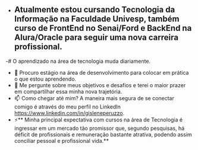 - ## Atualmente estou cursando Tecnologia da Informação na Faculdade Univesp, também curso de FrontEnd no Senai/Ford e BackEnd na Alura/Oracle para seguir uma nova carreira profissional.
-# O aprendizado na área de tecnologia muda diariamente.
- 🤔 Procuro estágio na área de desenvolvimento para colocar em prática o que estou aprendendo.
- 💬 Me pergunte sobre meus objetivos e desafios e terei o maior prazer em compartilhar essa minha nova trajetória.
- 📫 Como chegar até mim? A maneira mais segura de se conectar comigo é através do meu perfil no LinkedIn https://www.linkedin.com/in/gisleneperuzzo.
- ⚡** Minha principal expectativa com cursos na área de Tecnologia é ingressar em um mercado tão promissor que, segundo pesquisas, há déficit de profissionais e remuneração bastante atrativa, podendo assim conciliar pessoal e profissional vida.**
